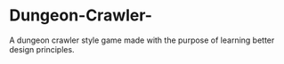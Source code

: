 # Dungeon-Crawler-
A dungeon crawler style game made with the purpose of learning better design principles.
